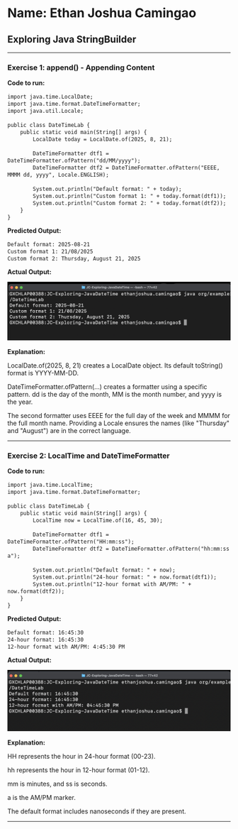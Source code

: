 # Name: Ethan Joshua Camingao
## Exploring Java StringBuilder

---

### Exercise 1: append() - Appending Content

**Code to run:**
```
import java.time.LocalDate;
import java.time.format.DateTimeFormatter;
import java.util.Locale;

public class DateTimeLab {
    public static void main(String[] args) {
        LocalDate today = LocalDate.of(2025, 8, 21);
        
        DateTimeFormatter dtf1 = DateTimeFormatter.ofPattern("dd/MM/yyyy");
        DateTimeFormatter dtf2 = DateTimeFormatter.ofPattern("EEEE, MMMM dd, yyyy", Locale.ENGLISH);

        System.out.println("Default format: " + today);
        System.out.println("Custom format 1: " + today.format(dtf1));
        System.out.println("Custom format 2: " + today.format(dtf2));
    }
}
```
**Predicted Output:**
```
Default format: 2025-08-21
Custom format 1: 21/08/2025
Custom format 2: Thursday, August 21, 2025
```

**Actual Output:**

<img src="https://github.com/ethan-josh/JC-Exploring-JavaDateTime/blob/main/images/Ex1.png"/>

**Explanation:**

LocalDate.of(2025, 8, 21) creates a LocalDate object. Its default toString() format is YYYY-MM-DD.

DateTimeFormatter.ofPattern(...) creates a formatter using a specific pattern. dd is the day of the month, MM is the month number, and yyyy is the year.

The second formatter uses EEEE for the full day of the week and MMMM for the full month name. Providing a Locale ensures the names (like "Thursday" and "August") are in the correct language.

---

### Exercise 2: LocalTime and DateTimeFormatter

**Code to run:**
```
import java.time.LocalTime;
import java.time.format.DateTimeFormatter;

public class DateTimeLab {
    public static void main(String[] args) {
        LocalTime now = LocalTime.of(16, 45, 30);
        
        DateTimeFormatter dtf1 = DateTimeFormatter.ofPattern("HH:mm:ss");
        DateTimeFormatter dtf2 = DateTimeFormatter.ofPattern("hh:mm:ss a");

        System.out.println("Default format: " + now);
        System.out.println("24-hour format: " + now.format(dtf1));
        System.out.println("12-hour format with AM/PM: " + now.format(dtf2));
    }
}
```
**Predicted Output:**
```
Default format: 16:45:30
24-hour format: 16:45:30
12-hour format with AM/PM: 4:45:30 PM
```

**Actual Output:**

<img src="https://github.com/ethan-josh/JC-Exploring-JavaDateTime/blob/main/images/Ex2.png"/>

**Explanation:**

HH represents the hour in 24-hour format (00-23).

hh represents the hour in 12-hour format (01-12).

mm is minutes, and ss is seconds.

a is the AM/PM marker.

The default format includes nanoseconds if they are present.

---

